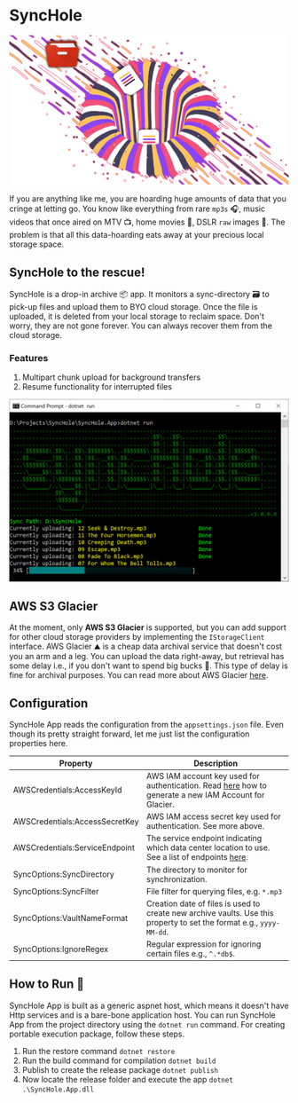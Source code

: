 # SyncHole
![SyncHole Title Image](Images/synchole.png "SyncHole Title Image")

If you are anything like me, you are hoarding huge amounts of data that you cringe at letting go. You know like everything from rare `mp3s` 🎧, music videos that once aired on MTV 📺, home movies 🏡, DSLR `raw` images 📸. The problem is that all this data-hoarding eats away at your precious local storage space. 

## SyncHole to the rescue!
SyncHole is a drop-in archive 📦 app. It monitors a sync-directory 🗃 to pick-up files and upload them to BYO cloud storage. Once the file is uploaded, it is deleted from your local storage to reclaim space. Don't worry, they are not gone forever. You can always recover them from the cloud storage.

### Features
1. Multipart chunk upload for background transfers
2. Resume functionality for interrupted files

![SyncHole App Screenshot](Images/screenshot.png "SyncHole App Screenshot")

## AWS S3 Glacier 
At the moment, only **AWS S3 Glacier** is supported, but you can add support for other cloud storage providers by implementing the `IStorageClient` interface. AWS Glacier ⛰ is a cheap data archival service that doesn't cost you an arm and a leg. You can upload the data right-away, but retrieval has some delay i.e., if you don't want to spend big bucks 💸. This type of delay is fine for archival purposes. You can read more about AWS Glacier [here](https://aws.amazon.com/glacier/).

## Configuration
SyncHole App reads the configuration from the `appsettings.json` file. Even though its pretty straight forward, let me just list the configuration properties here.

| Property                       | Description                                                                                                                                                                                    |
|--------------------------------|------------------------------------------------------------------------------------------------------------------------------------------------------------------------------------------------|
| AWSCredentials:AccessKeyId     | AWS IAM account key used for authentication. Read [here](https://www.freezeapp.net/guide/set-up-aws-credentials-and-connect-to-amazon-glacier/) how to generate a new IAM Account for Glacier. |
| AWSCredentials:AccessSecretKey | AWS IAM access secret key used for authentication. See more above.                                                                                                                             |
| AWSCredentials:ServiceEndpoint | The service endpoint indicating which data center location to use. See a list of endpoints [here](https://docs.aws.amazon.com/general/latest/gr/rande.html#glacier_region).                    |
| SyncOptions:SyncDirectory      | The directory to monitor for synchronization.                                                                                                                                                  |
| SyncOptions:SyncFilter         | File filter for querying files, e.g. `*.mp3`                                                                                                                                                   |
| SyncOptions:VaultNameFormat    | Creation date of files is used to create new archive vaults. Use this property to set the format e.g., `yyyy-MM-dd`.                                                                           |
| SyncOptions:IgnoreRegex        | Regular expression for ignoring certain files e.g., `^.*db$`.                                                                                                                                  |

## How to Run 🚀
SyncHole App is built as a generic aspnet host, which means it doesn't have Http services and is a bare-bone application host. You can run SyncHole App from the project directory using the `dotnet run` command. For creating portable execution package, follow these steps.

1. Run the restore command `dotnet restore`
2. Run the build command for compilation `dotnet build`
3. Publish to create the release package `dotnet publish`
4. Now locate the release folder and execute the app `dotnet .\SyncHole.App.dll`
